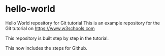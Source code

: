 # hello-world
Hello World repository for Git tutorial
This is an example repository for the Git tutorial on https://www.w3schools.com

This repository is built step by step in the tutorial.

This now includes the steps for Github.
